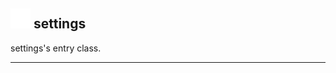 ## <img src="../../.gitbook/assets/base.png" width="32" height="32" /> settings
settings's entry class.<br>


--------